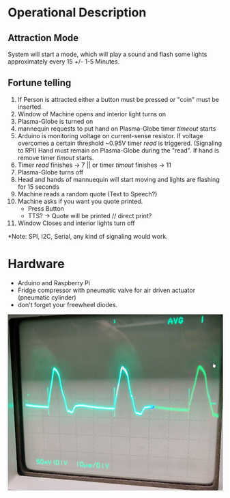 # Operational Description #

## Attraction Mode ##
System will start a mode, which will play a sound and flash some lights approximately every 15 +/- 1-5 Minutes. 

## Fortune telling ##
1. If Person is attracted either a button must be pressed or "coin" must be inserted.
2. Window of Machine opens and interior light turns on
3. Plasma-Globe is turned on
4. mannequin requests to put hand on Plasma-Globe timer _timeout_ starts
5. Arduino is monitoring voltage on current-sense resistor. If voltage overcomes a certain threshold ~0.95V timer _read_ is triggered. (Signaling to RPI) Hand must remain on Plasma-Globe during the "read". If hand is remove timer _timout_ starts.
6. Timer _read_ finishes -> 7  ||  or timer _timout_ finishes -> 11
7. Plasma-Globe turns off
8. Head and hands of mannuequin will start moving and lights are flashing for 15 seconds
9. Machine reads a random quote (Text to Speech?)
10. Machine asks if you want you quote printed.
    * Press Button
    * TTS?
    -> Quote will be printed
    // direct print?
11. Window Closes and interior lights turn off

*Note: SPI, I2C, Serial, any kind of signaling would work.

# Hardware #
* Arduino and Raspberry Pi
* Fridge compressor with pneumatic valve for air driven actuator (pneumatic cylinder)
* don't forget your freewheel diodes.


![alt text](https://github.com/SMLunchen/PanzerOfTheLake/blob/master/current_wf_no_touchy.png?raw=true)
